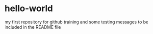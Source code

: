 # hello-world
my first repository for github training
and some testing messages to be included in the README file
